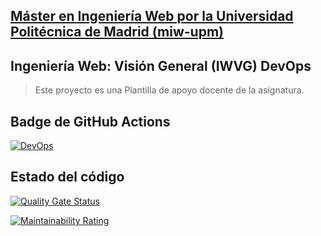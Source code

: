 ## [Máster en Ingeniería Web por la Universidad Politécnica de Madrid (miw-upm)](http://miw.etsisi.upm.es)
## Ingeniería Web: Visión General (IWVG) DevOps
> Este proyecto es una Plantilla de apoyo docente de la asignatura.

## Badge de GitHub Actions
[![DevOps](https://github.com/NataliaLM/iwvg-devops-larosaMontero-nataliaPaloma/actions/workflows/test-sonar.yml/badge.svg)](https://github.com/NataliaLM/iwvg-devops-larosaMontero-nataliaPaloma/actions/workflows/test-sonar.yml)

## Estado del código
[![Quality Gate Status](https://sonarcloud.io/api/project_badges/measure?project=NataliaLM_iwvg-devops-larosaMontero-nataliaPaloma&metric=alert_status)](https://sonarcloud.io/summary/new_code?id=NataliaLM_iwvg-devops-larosaMontero-nataliaPaloma)

[![Maintainability Rating](https://sonarcloud.io/api/project_badges/measure?project=NataliaLM_iwvg-devops-larosaMontero-nataliaPaloma&metric=sqale_rating)](https://sonarcloud.io/summary/new_code?id=NataliaLM_iwvg-devops-larosaMontero-nataliaPaloma)
